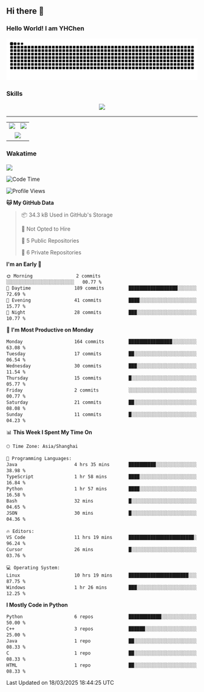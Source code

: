 
## Hi there 👋

<!--
**YHChen0511/YHChen0511** is a ✨ _special_ ✨ repository because its `README.md` (this file) appears on your GitHub profile.

Here are some ideas to get you started:

- 🔭 I’m currently working on ...
- 🌱 I’m currently learning ...
- 👯 I’m looking to collaborate on ...
- 🤔 I’m looking for help with ...
- 💬 Ask me about ...
- 📫 How to reach me: ...
- 😄 Pronouns: ...
- ⚡ Fun fact: ...
-->
### Hello World!  I am YHChen

![](https://raw.githubusercontent.com/YHChen0511/YHChen0511/refs/heads/output/github-contribution-grid-snake.svg)

### Skills

<p align="center">
  <a href="https://skillicons.dev">
    <img src="https://skillicons.dev/icons?i=python,pytorch,cpp,c,git,docker,sqlite,latex,java,go" />
  </a>
</p>

---
<div align="center">
  <table style="width:100%;">
    <tr>
      <!-- 第一个图片 -->
      <td align="center">
        <img height='200' src="https://github-readme-stats.vercel.app/api?username=YHChen0511&show_icons=true" />
      </td>
      <!-- 第二个图片 -->
      <td align="center">
        <img height='200' src="https://github-readme-stats.vercel.app/api/top-langs/?username=YHChen0511&layout=compact" />
      </td>
    </tr>
    <!-- 第三个图片 -->
    <tr>
      <td colspan="2" align="center">
        <img height="220" src="https://github-readme-activity-graph.vercel.app/graph?username=YHChen0511&theme=github-compact&hide_border=true&area=true" />
      </td>
    </tr>
  </table>
</div>

### Wakatime
<img align="center" src="https://github-readme-stats.vercel.app/api/wakatime?username=YHChen0511&theme=transparent&hide_border=true&layout=compact&langs_count=20&range=last_30_days" />

<!--START_SECTION:waka-->
![Code Time](http://img.shields.io/badge/Code%20Time-86%20hrs%2043%20mins-blue)

![Profile Views](http://img.shields.io/badge/Profile%20Views-0-blue)

**🐱 My GitHub Data** 

> 📦 34.3 kB Used in GitHub's Storage 
 > 
> 🚫 Not Opted to Hire
 > 
> 📜 5 Public Repositories 
 > 
> 🔑 6 Private Repositories 
 > 
**I'm an Early 🐤** 

```text
🌞 Morning                2 commits           ░░░░░░░░░░░░░░░░░░░░░░░░░   00.77 % 
🌆 Daytime                189 commits         ██████████████████░░░░░░░   72.69 % 
🌃 Evening                41 commits          ████░░░░░░░░░░░░░░░░░░░░░   15.77 % 
🌙 Night                  28 commits          ███░░░░░░░░░░░░░░░░░░░░░░   10.77 % 
```
📅 **I'm Most Productive on Monday** 

```text
Monday                   164 commits         ████████████████░░░░░░░░░   63.08 % 
Tuesday                  17 commits          ██░░░░░░░░░░░░░░░░░░░░░░░   06.54 % 
Wednesday                30 commits          ███░░░░░░░░░░░░░░░░░░░░░░   11.54 % 
Thursday                 15 commits          █░░░░░░░░░░░░░░░░░░░░░░░░   05.77 % 
Friday                   2 commits           ░░░░░░░░░░░░░░░░░░░░░░░░░   00.77 % 
Saturday                 21 commits          ██░░░░░░░░░░░░░░░░░░░░░░░   08.08 % 
Sunday                   11 commits          █░░░░░░░░░░░░░░░░░░░░░░░░   04.23 % 
```


📊 **This Week I Spent My Time On** 

```text
🕑︎ Time Zone: Asia/Shanghai

💬 Programming Languages: 
Java                     4 hrs 35 mins       ██████████░░░░░░░░░░░░░░░   38.98 % 
TypeScript               1 hr 58 mins        ████░░░░░░░░░░░░░░░░░░░░░   16.84 % 
Python                   1 hr 57 mins        ████░░░░░░░░░░░░░░░░░░░░░   16.58 % 
Bash                     32 mins             █░░░░░░░░░░░░░░░░░░░░░░░░   04.65 % 
JSON                     30 mins             █░░░░░░░░░░░░░░░░░░░░░░░░   04.36 % 

🔥 Editors: 
VS Code                  11 hrs 19 mins      ████████████████████████░   96.24 % 
Cursor                   26 mins             █░░░░░░░░░░░░░░░░░░░░░░░░   03.76 % 

💻 Operating System: 
Linux                    10 hrs 19 mins      ██████████████████████░░░   87.75 % 
Windows                  1 hr 26 mins        ███░░░░░░░░░░░░░░░░░░░░░░   12.25 % 
```

**I Mostly Code in Python** 

```text
Python                   6 repos             ████████████░░░░░░░░░░░░░   50.00 % 
C++                      3 repos             ██████░░░░░░░░░░░░░░░░░░░   25.00 % 
Java                     1 repo              ██░░░░░░░░░░░░░░░░░░░░░░░   08.33 % 
C                        1 repo              ██░░░░░░░░░░░░░░░░░░░░░░░   08.33 % 
HTML                     1 repo              ██░░░░░░░░░░░░░░░░░░░░░░░   08.33 % 
```




 Last Updated on 18/03/2025 18:44:25 UTC
<!--END_SECTION:waka-->